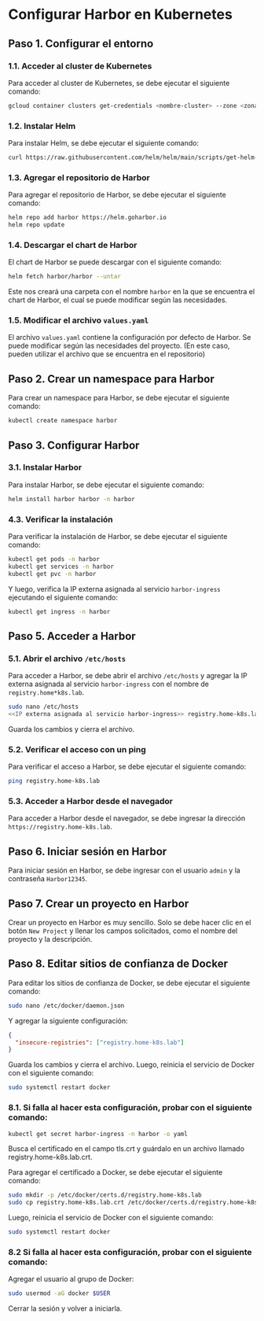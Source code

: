 # Configurar Harbor en Kubernetes

## Paso 1. Configurar el entorno

### 1.1. Acceder al cluster de Kubernetes

Para acceder al cluster de Kubernetes, se debe ejecutar el siguiente comando:

```bash
gcloud container clusters get-credentials <nombre-cluster> --zone <zona> --project <proyecto>
```

### 1.2. Instalar Helm

Para instalar Helm, se debe ejecutar el siguiente comando:

```bash
curl https://raw.githubusercontent.com/helm/helm/main/scripts/get-helm-3 | bash
```

### 1.3. Agregar el repositorio de Harbor

Para agregar el repositorio de Harbor, se debe ejecutar el siguiente comando:

```bash
helm repo add harbor https://helm.goharbor.io
helm repo update
```

### 1.4. Descargar el chart de Harbor

El chart de Harbor se puede descargar con el siguiente comando:

```bash
helm fetch harbor/harbor --untar
```

Este nos creará una carpeta con el nombre `harbor` en la que se encuentra el chart de Harbor, el cual se puede modificar según las necesidades.

### 1.5. Modificar el archivo `values.yaml`

El archivo `values.yaml` contiene la configuración por defecto de Harbor. Se puede modificar según las necesidades del proyecto. (En este caso, pueden utilizar el archivo que se encuentra en el repositorio)

## Paso 2. Crear un namespace para Harbor

Para crear un namespace para Harbor, se debe ejecutar el siguiente comando:

```bash
kubectl create namespace harbor
```

## Paso 3. Configurar Harbor

### 3.1. Instalar Harbor

Para instalar Harbor, se debe ejecutar el siguiente comando:

```bash
helm install harbor harbor -n harbor
```

### 4.3. Verificar la instalación

Para verificar la instalación de Harbor, se debe ejecutar el siguiente comando:

```bash
kubectl get pods -n harbor
kubectl get services -n harbor
kubectl get pvc -n harbor
```

Y luego, verifica la IP externa asignada al servicio `harbor-ingress` ejecutando el siguiente comando:

```bash
kubectl get ingress -n harbor
```

## Paso 5. Acceder a Harbor

### 5.1. Abrir el archivo `/etc/hosts`

Para acceder a Harbor, se debe abrir el archivo `/etc/hosts` y agregar la IP externa asignada al servicio `harbor-ingress` con el nombre de `registry.home*k8s.lab`.

```bash
sudo nano /etc/hosts
<<IP externa asignada al servicio harbor-ingress>> registry.home-k8s.lab
```
Guarda los cambios y cierra el archivo.

### 5.2. Verificar el acceso con un ping

Para verificar el acceso a Harbor, se debe ejecutar el siguiente comando:

```bash
ping registry.home-k8s.lab
```

### 5.3. Acceder a Harbor desde el navegador

Para acceder a Harbor desde el navegador, se debe ingresar la dirección `https://registry.home-k8s.lab`.

## Paso 6. Iniciar sesión en Harbor

Para iniciar sesión en Harbor, se debe ingresar con el usuario `admin` y la contraseña `Harbor12345`.

## Paso 7. Crear un proyecto en Harbor

Crear un proyecto en Harbor es muy sencillo. Solo se debe hacer clic en el botón `New Project` y llenar los campos solicitados, como el nombre del proyecto y la descripción.

## Paso 8. Editar sitios de confianza de Docker

Para editar los sitios de confianza de Docker, se debe ejecutar el siguiente comando:

```bash
sudo nano /etc/docker/daemon.json
```

Y agregar la siguiente configuración:

```json
{
  "insecure-registries": ["registry.home-k8s.lab"]
}
```

Guarda los cambios y cierra el archivo. Luego, reinicia el servicio de Docker con el siguiente comando:

```bash
sudo systemctl restart docker
```

### 8.1. Si falla al hacer esta configuración, probar con el siguiente comando:

```bash
kubectl get secret harbor-ingress -n harbor -o yaml
```

Busca el certificado en el campo tls.crt y guárdalo en un archivo llamado registry.home-k8s.lab.crt.

Para agregar el certificado a Docker, se debe ejecutar el siguiente comando:
```bash
sudo mkdir -p /etc/docker/certs.d/registry.home-k8s.lab
sudo cp registry.home-k8s.lab.crt /etc/docker/certs.d/registry.home-k8s.lab/ca.crt
```

Luego, reinicia el servicio de Docker con el siguiente comando:

```bash
sudo systemctl restart docker
```

### 8.2 Si falla al hacer esta configuración, probar con el siguiente comando:

Agregar el usuario al grupo de Docker:

```bash
sudo usermod -aG docker $USER
```

Cerrar la sesión y volver a iniciarla.



